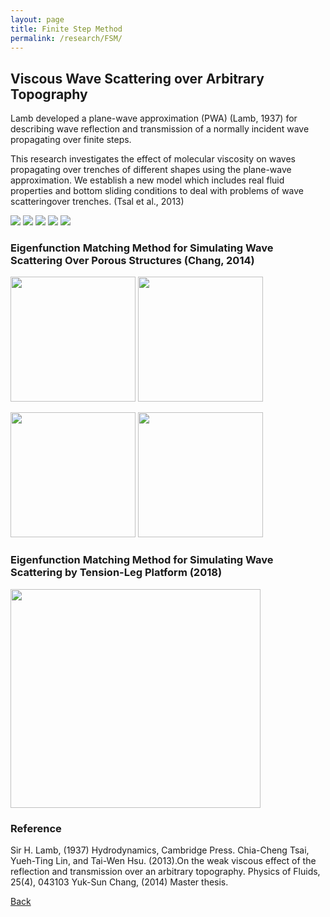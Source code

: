 ```yaml
---
layout: page
title: Finite Step Method 
permalink: /research/FSM/
---
```

## Viscous Wave Scattering over Arbitrary Topography

Lamb developed a plane-wave approximation (PWA) (Lamb, 1937) for describing wave reflection and transmission of a normally incident wave propagating over finite steps.

This research investigates the effect of molecular viscosity on waves propagating over trenches of different shapes using the plane-wave approximation. We establish a new model which includes real fluid properties and bottom sliding conditions to deal with problems of wave scatteringover trenches. (Tsal et al., 2013)

<img src="https://raw.githubusercontent.com/FiniteTsai/FiniteTsai.github.io/master/images/research/Finite Step Method/step2.png">
<img src="https://raw.githubusercontent.com/FiniteTsai/FiniteTsai.github.io/master/images/research/Finite Step Method/F3D.png">
<img src="https://raw.githubusercontent.com/FiniteTsai/FiniteTsai.github.io/master/images/research/Finite Step Method/FSM1_edited_edited.png">
<img src="https://raw.githubusercontent.com/FiniteTsai/FiniteTsai.github.io/master/images/research/Finite Step Method/TT.png">
<img src="https://raw.githubusercontent.com/FiniteTsai/FiniteTsai.github.io/master/images/research/Finite Step Method/S2.png">

### Eigenfunction Matching Method for Simulating Wave Scattering Over Porous Structures (Chang, 2014)

<img src="https://raw.githubusercontent.com/FiniteTsai/FiniteTsai.github.io/master/images/research/Finite Step Method/step.png" height="200" width="200"> <img src="https://raw.githubusercontent.com/FiniteTsai/FiniteTsai.github.io/master/images/research/Finite Step Method/FSM6.png" height="200" width="200">

<img src="https://raw.githubusercontent.com/FiniteTsai/FiniteTsai.github.io/master/images/research/Finite Step Method/FSM5.png" height="200" width="200"> <img src="https://raw.githubusercontent.com/FiniteTsai/FiniteTsai.github.io/master/images/research/Finite Step Method/FSM4.png" height="200" width="200">

### Eigenfunction Matching Method for  Simulating Wave Scattering by Tension-Leg Platform (2018)

<img src="https://raw.githubusercontent.com/FiniteTsai/FiniteTsai.github.io/master/images/research/Finite%20Step%20Method/FSM-1.png" width ="400" height="350">

### Reference
Sir H. Lamb, (1937) Hydrodynamics, Cambridge Press.
Chia-Cheng Tsai, Yueh-Ting Lin, and Tai-Wen Hsu. (2013).On the weak viscous effect of the reflection and transmission over an arbitrary topography. Physics of Fluids, 25(4), 043103
Yuk-Sun Chang, (2014) Master thesis.

[Back](https://ChiaCheng-Tsai.github.io/research)
